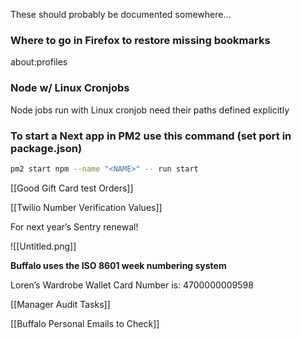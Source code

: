 These should probably be documented somewhere…

  

### Where to go in Firefox to restore missing bookmarks

about:profiles

  

### Node w/ Linux Cronjobs

Node jobs run with Linux cronjob need their paths defined explicitly

  

### To start a Next app in PM2 use this command (set port in package.json)

```Bash
pm2 start npm --name "<NAME>" -- run start
```

  

[[Good Gift Card test Orders]]

  

  

[[Twilio Number Verification Values]]

  

  

For next year’s Sentry renewal!

![[Untitled.png]]

  

  

**Buffalo uses the ISO 8601 week numbering system**

  

  

Loren’s Wardrobe Wallet Card Number is: 4700000009598

[[Manager Audit Tasks]]

  

[[Buffalo Personal Emails to Check]]